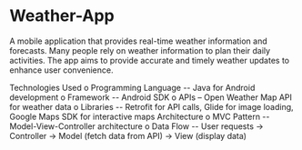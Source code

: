 # Weather-App

A mobile application that provides real-time weather information and forecasts.
Many people rely on weather information to plan their daily activities. The app aims to
provide accurate and timely weather updates to enhance user convenience.

Technologies Used
    o Programming Language -- Java for Android development
    o Framework -- Android SDK
    o APIs – Open Weather Map API for weather data
    o Libraries -- Retrofit for API calls, Glide for image loading, Google Maps SDK
    for interactive maps
Architecture
    o MVC Pattern -- Model-View-Controller architecture
    o Data Flow -- User requests -> Controller -> Model (fetch data from API) -> View
    (display data)
